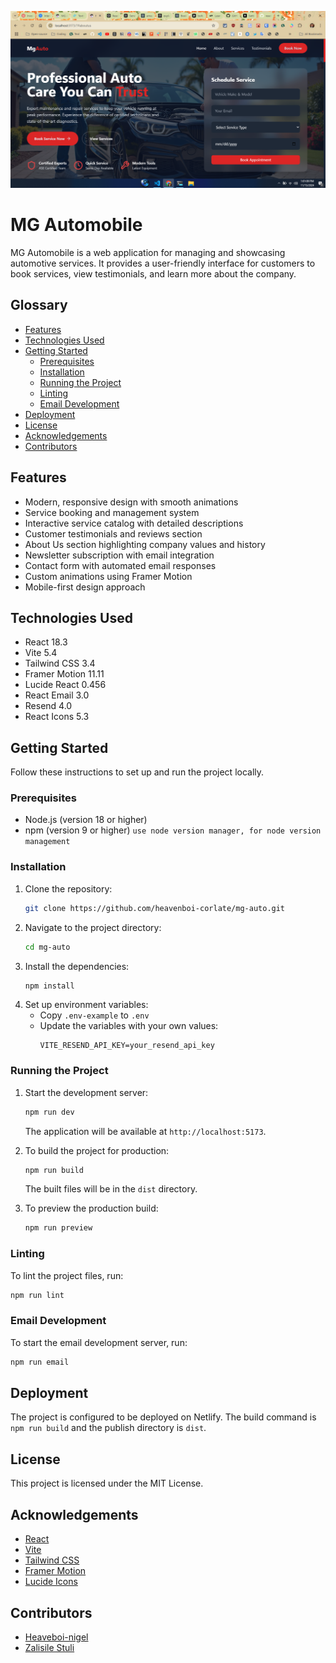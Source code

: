 ![MG Automobile Banner](https://github.com/heavenboi-corlate/mg-auto/blob/main/public/prod.png)

# MG Automobile

MG Automobile is a web application for managing and showcasing automotive services. It provides a user-friendly interface for customers to book services, view testimonials, and learn more about the company.

## Glossary

- [Features](#features)
- [Technologies Used](#technologies-used)
- [Getting Started](#getting-started)
  - [Prerequisites](#prerequisites)
  - [Installation](#installation)
  - [Running the Project](#running-the-project)
  - [Linting](#linting)
  - [Email Development](#email-development)
- [Deployment](#deployment)
- [License](#license)
- [Acknowledgements](#acknowledgements)
- [Contributors](#contributors)

## Features

- Modern, responsive design with smooth animations
- Service booking and management system
- Interactive service catalog with detailed descriptions
- Customer testimonials and reviews section
- About Us section highlighting company values and history
- Newsletter subscription with email integration
- Contact form with automated email responses
- Custom animations using Framer Motion
- Mobile-first design approach

## Technologies Used

- React 18.3
- Vite 5.4
- Tailwind CSS 3.4
- Framer Motion 11.11
- Lucide React 0.456
- React Email 3.0
- Resend 4.0
- React Icons 5.3

## Getting Started

Follow these instructions to set up and run the project locally.

### Prerequisites

- Node.js (version 18 or higher)
- npm (version 9 or higher) `use node version manager, for node version management`

### Installation

1. Clone the repository:
   ```sh
   git clone https://github.com/heavenboi-corlate/mg-auto.git
   ```
2. Navigate to the project directory:
   ```sh
   cd mg-auto
   ```
3. Install the dependencies:
   ```sh
   npm install
   ```
4. Set up environment variables:
   - Copy `.env-example` to `.env`
   - Update the variables with your own values:
     ```
     VITE_RESEND_API_KEY=your_resend_api_key
     ```

### Running the Project

1. Start the development server:

   ```sh
   npm run dev
   ```

   The application will be available at `http://localhost:5173`.

2. To build the project for production:

   ```sh
   npm run build
   ```

   The built files will be in the `dist` directory.

3. To preview the production build:
   ```sh
   npm run preview
   ```

### Linting

To lint the project files, run:

```sh
npm run lint
```

### Email Development

To start the email development server, run:

```sh
npm run email
```

## Deployment

The project is configured to be deployed on Netlify. The build command is `npm run build` and the publish directory is `dist`.

## License

This project is licensed under the MIT License.

## Acknowledgements

- [React](https://reactjs.org/)
- [Vite](https://vitejs.dev/)
- [Tailwind CSS](https://tailwindcss.com/)
- [Framer Motion](https://www.framer.com/motion/)
- [Lucide Icons](https://lucide.dev/)

## Contributors

- [Heaveboi-nigel](https://github.com/heavenboi-corlate)
- [Zalisile Stuli](https://github.com/bazileros)
